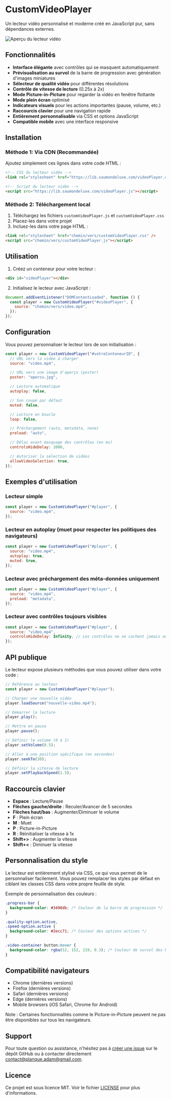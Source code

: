 # CustomVideoPlayer

Un lecteur vidéo personnalisé et moderne créé en JavaScript pur, sans dépendances externes.

![Aperçu du lecteur vidéo](img/preview.png)

## Fonctionnalités

- **Interface élégante** avec contrôles qui se masquent automatiquement
- **Prévisualisation au survol** de la barre de progression avec génération d'images miniatures
- **Sélecteur de qualité vidéo** pour différentes résolutions
- **Contrôle de vitesse de lecture** (0.25x à 2x)
- **Mode Picture-in-Picture** pour regarder la vidéo en fenêtre flottante
- **Mode plein écran** optimisé
- **Indicateurs visuels** pour les actions importantes (pause, volume, etc.)
- **Raccourcis clavier** pour une navigation rapide
- **Entièrement personnalisable** via CSS et options JavaScript
- **Compatible mobile** avec une interface responsive

## Installation

### Méthode 1: Via CDN (Recommandée)

Ajoutez simplement ces lignes dans votre code HTML :

```html
<!-- CSS du lecteur vidéo -->
<link rel="stylesheet" href="https://lib.saumondeluxe.com/videoPlayer.css" />

<!-- Script du lecteur vidéo -->
<script src="https://lib.saumondeluxe.com/videoPlayer.js"></script>
```

### Méthode 2: Téléchargement local

1. Téléchargez les fichiers `customVideoPlayer.js` et `customVideoPlayer.css`
2. Placez-les dans votre projet
3. Incluez-les dans votre page HTML :

```html
<link rel="stylesheet" href="chemin/vers/customVideoPlayer.css" />
<script src="chemin/vers/customVideoPlayer.js"></script>
```

## Utilisation

1. Créez un conteneur pour votre lecteur :

```html
<div id="videoPlayer"></div>
```

2. Initialisez le lecteur avec JavaScript :

```javascript
document.addEventListener("DOMContentLoaded", function () {
  const player = new CustomVideoPlayer("#videoPlayer", {
    source: "chemin/vers/video.mp4",
  });
});
```

## Configuration

Vous pouvez personnaliser le lecteur lors de son initialisation :

```javascript
const player = new CustomVideoPlayer("#votreConteneurID", {
  // URL vers la vidéo à charger
  source: "video.mp4",

  // URL vers une image d'aperçu (poster)
  poster: "apercu.jpg",

  // Lecture automatique
  autoplay: false,

  // Son coupé par défaut
  muted: false,

  // Lecture en boucle
  loop: false,

  // Préchargement (auto, metadata, none)
  preload: "auto",

  // Délai avant masquage des contrôles (en ms)
  controlsHideDelay: 2000,

  // Autoriser la sélection de vidéos
  allowVideoSelection: true,
});
```

## Exemples d'utilisation

### Lecteur simple

```javascript
const player = new CustomVideoPlayer("#player", {
  source: "video.mp4",
});
```

### Lecteur en autoplay (muet pour respecter les politiques des navigateurs)

```javascript
const player = new CustomVideoPlayer("#player", {
  source: "video.mp4",
  autoplay: true,
  muted: true,
});
```

### Lecteur avec préchargement des méta-données uniquement

```javascript
const player = new CustomVideoPlayer("#player", {
  source: "video.mp4",
  preload: "metadata",
});
```

### Lecteur avec contrôles toujours visibles

```javascript
const player = new CustomVideoPlayer("#player", {
  source: "video.mp4",
  controlsHideDelay: Infinity, // Les contrôles ne se cachent jamais automatiquement
});
```

## API publique

Le lecteur expose plusieurs méthodes que vous pouvez utiliser dans votre code :

```javascript
// Référence au lecteur
const player = new CustomVideoPlayer("#player");

// Charger une nouvelle vidéo
player.loadSource("nouvelle-video.mp4");

// Démarrer la lecture
player.play();

// Mettre en pause
player.pause();

// Définir le volume (0 à 1)
player.setVolume(0.5);

// Aller à une position spécifique (en secondes)
player.seekTo(30);

// Définir la vitesse de lecture
player.setPlaybackSpeed(1.5);
```

## Raccourcis clavier

- **Espace** : Lecture/Pause
- **Flèches gauche/droite** : Reculer/Avancer de 5 secondes
- **Flèches haut/bas** : Augmenter/Diminuer le volume
- **F** : Plein écran
- **M** : Muet
- **P** : Picture-in-Picture
- **R** : Réinitialiser la vitesse à 1x
- **Shift+>** : Augmenter la vitesse
- **Shift+<** : Diminuer la vitesse

## Personnalisation du style

Le lecteur est entièrement stylisé via CSS, ce qui vous permet de le personnaliser facilement. Vous pouvez remplacer les styles par défaut en ciblant les classes CSS dans votre propre feuille de style.

Exemple de personnalisation des couleurs :

```css
.progress-bar {
  background-color: #3498db; /* Couleur de la barre de progression */
}

.quality-option.active,
.speed-option.active {
  background-color: #2ecc71; /* Couleur des options actives */
}

.video-container button:hover {
  background-color: rgba(52, 152, 219, 0.3); /* Couleur de survol des boutons */
}
```

## Compatibilité navigateurs

- Chrome (dernières versions)
- Firefox (dernières versions)
- Safari (dernières versions)
- Edge (dernières versions)
- Mobile browsers (iOS Safari, Chrome for Android)

Note : Certaines fonctionnalités comme le Picture-in-Picture peuvent ne pas être disponibles sur tous les navigateurs.

## Support

Pour toute question ou assistance, n'hésitez pas à [créer une issue](https://github.com/shadowforce78/lib.saumondeluxe.com/issues) sur le dépôt GitHub ou à contacter directement [contact@planque.adam@gmail.com](mailto:contact@planque.adam@gmail.com).

## Licence

Ce projet est sous licence MIT. Voir le fichier [LICENSE](./LICENSE) pour plus d'informations.